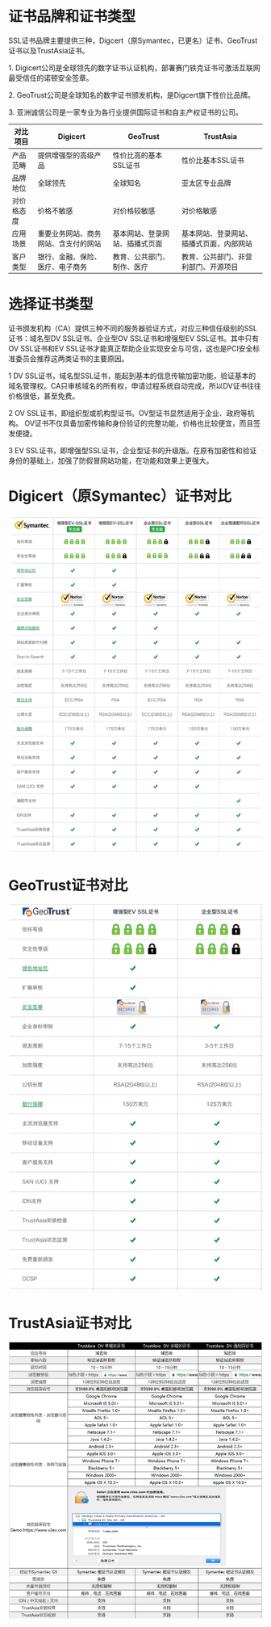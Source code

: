 

# 证书品牌和证书类型

SSL证书品牌主要提供三种，Digcert（原Symantec，已更名）证书、GeoTrust证书以及TrustAsia证书。

1\. Digicert公司是全球领先的数字证书认证机构，部署赛门铁克证书可激活互联网最受信任的诺顿安全签章。

2\. GeoTrust公司是全球知名的数字证书颁发机构，是Digcert旗下性价比品牌。

3\. 亚洲诚信公司是一家专业为各行业提供国际证书和自主产权证书的公司。

| 对比项目  | Digicert          | GeoTrust        | TrustAsia            |
| ----- | ------------------ | --------------- | -------------------- |
| 产品范畴  | 提供增强型的高级产品         | 性价比高的基本SSL证书    | 性价比基本SSL证书           |
| 品牌地位  | 全球领先               | 全球知名            | 亚太区专业品牌              |
| 对价格态度 | 价格不敏感              | 对价格较敏感          | 对价格敏感                |
| 应用场景  | 重要业务网站、商务网站、含支付的网站 | 基本网站、登录网站、插播式页面 | 基本网站、登录网站、插播式页面，内部网站 |
| 客户类型  | 银行、金融、保险、医疗、电子商务   | 教育、公共部门、制作、医疗   | 教育、公共部门、非营利部门、开源项目   |

# 选择证书类型

证书颁发机构（CA）提供三种不同的服务器验证方式，对应三种信任级别的SSL证书：域名型DV SSL证书、企业型OV SSL证书和增强型EV
SSL证书。其中只有OV SSL证书和EV SSL证书才能真正帮助企业实现安全与可信，这也是PCI安全标准委员会推荐这两类证书的主要原因。

1 DV
SSL证书，域名型SSL证书，能起到基本的信息传输加密功能，验证基本的域名管理权。CA只审核域名的所有权，申请过程系统自动完成，所以DV证书往往价格很低，甚至免费。

2 OV SSL证书，即组织型或机构型证书。OV型证书显然适用于企业、政府等机构。
OV证书不仅具备加密传输和身份验证的完整功能，价格也比较便宜，而且签发便捷。

3 EV SSL证书，即增强型SSL证书，企业型证书的升级版。在原有加密性和验证身份的基础上，加强了防假冒网站功能，在功能和效果上更强大。

# Digicert（原Symantec）证书对比

![](/images/symantec对比.png)

# GeoTrust证书对比

![](/images/geo证书对比.png)

# TrustAsia证书对比

![](/images/trustasia对比.png)
